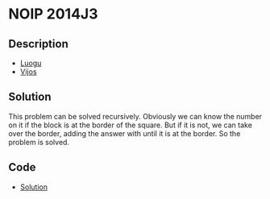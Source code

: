 # NOIP 2014J3

## Description

- [Luogu](https://www.luogu.com.cn/problem/P2239)
- [Vijos](https://www.vijos.org/p/1913)

## Solution

This problem can be solved recursively. Obviously we can know the number on it if the block is at the border of the square. But if it is not, we can take over the border, adding the answer with <data value="c{4}o{}o{(}v{n}o{-}c{1}o{)}"></data> until it is at the border. So the problem is solved.

## Code

- [Solution](NOIP.2014J3.0.cpp)
